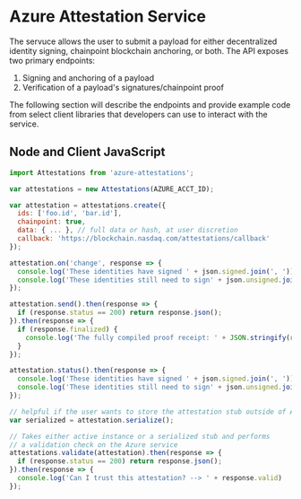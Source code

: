 # Azure Attestation Service

The servuce allows the user to submit a payload for either decentralized identity signing, chainpoint blockchain anchoring, or both. The API exposes two primary endpoints:

1. Signing and anchoring of a payload
2. Verification of a payload's signatures/chainpoint proof

The following section will describe the endpoints and provide example code from select client libraries that developers can use to interact with the service.


## Node and Client JavaScript

```js
import Attestations from 'azure-attestations';

var attestations = new Attestations(AZURE_ACCT_ID);

var attestation = attestations.create({ 
  ids: ['foo.id', 'bar.id'],
  chainpoint: true,
  data: { ... }, // full data or hash, at user discretion
  callback: 'https://blockchain.nasdaq.com/attestations/callback'
});

attestation.on('change', response => {
  console.log('These identities have signed ' + json.signed.join(', '));
  console.log('These identities still need to sign' + json.unsigned.join(', '));
});

attestation.send().then(response => {
  if (response.status == 200) return response.json();
}).then(response => {
  if (response.finalized) {
    console.log('The fully compiled proof receipt: ' + JSON.stringify(response.proof))
  }
});

attestation.status().then(response => {
  console.log('These identities have signed ' + json.signed.join(', '));
  console.log('These identities still need to sign' + json.unsigned.join(', '));
});

// helpful if the user wants to store the attestation stub outside of Azure
var serialized = attestation.serialize();

// Takes either active instance or a serialized stub and performs
// a validation check on the Azure service
attestations.validate(attestation).then(response => {
  if (response.status == 200) return response.json();
}).then(response => {
  console.log('Can I trust this attestation? --> ' + response.valid)
});


```
